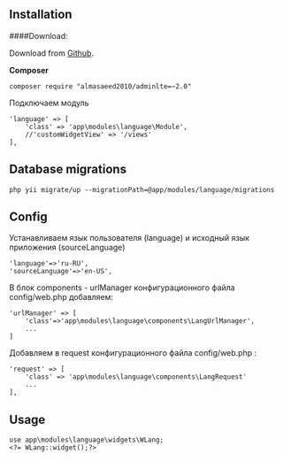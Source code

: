 Installation
------------

####Download:

Download from [Github](https://almsaeedstudio.com).

**Composer**
```
composer require "almasaeed2010/adminlte=~2.0"
```


Подключаем модуль
```
'language' => [
    'class' => 'app\modules\language\Module',
    //'customWidgetView' => '/views'
],
```

Database migrations
--------
```
php yii migrate/up --migrationPath=@app/modules/language/migrations
```


Config
-------

Устанавливаем язык пользователя (language)
и исходный язык приложения (sourceLanguage)

```
'language'=>'ru-RU',
'sourceLanguage'=>'en-US',
```

В блок components - urlManager конфигурационного файла config/web.php добавляем:

```
'urlManager' => [
    'class'=>'app\modules\language\components\LangUrlManager',
    ...
]
```
Добавляем в request конфигурационного файла config/web.php :

```
'request' => [
    'class' => 'app\modules\language\components\LangRequest'
    ...  
],
```

Usage
--------

```
use app\modules\language\widgets\WLang;
<?= WLang::widget();?>
```